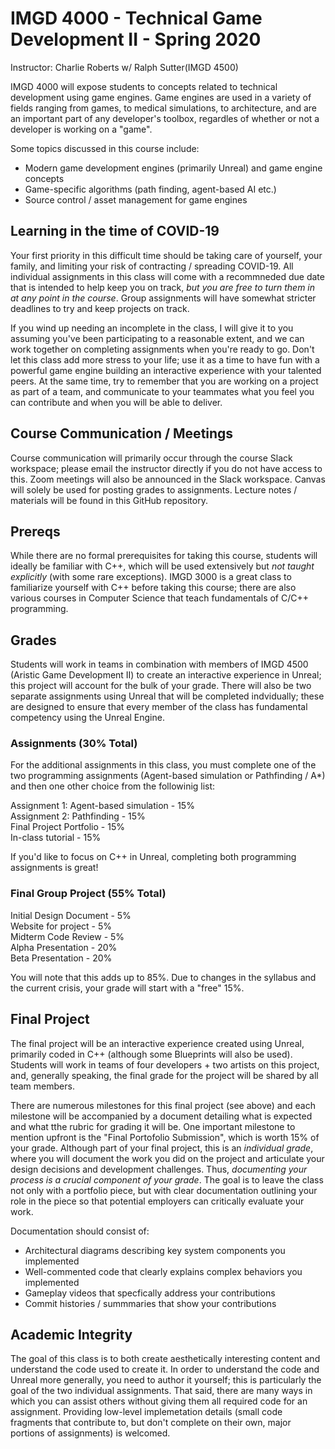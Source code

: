 # IMGD 4000 - Technical Game Development II - Spring 2020

Instructor: Charlie Roberts w/ Ralph Sutter(IMGD 4500)

IMGD 4000 will expose students to concepts related to technical development using game engines. Game engines are used in a variety of fields ranging from games, to medical simulations, to architecture, and are an important part of any developer's toolbox, regardles of whether or not a developer is working on a "game". 

Some topics discussed in this course include:

- Modern game development engines (primarily Unreal) and game engine concepts  
- Game-specific algorithms (path finding, agent-based AI etc.)  
- Source control / asset management for game engines  

## Learning in the time of COVID-19
Your first priority in this difficult time should be taking care of yourself, your family, and limiting your risk of contracting / spreading COVID-19. All individual assignments in this class will come with a recommneded due date that is intended to help keep you on track, *but you are free to turn them in at any point in the course*. Group assignments will have somewhat stricter deadlines to try and keep projects on track.

If you wind up needing an incomplete in the class, I will give it to you assuming you've been participating to a reasonable extent, and we can work together on completing assignments when you're ready to go. Don't let this class add more stress to your life; use it as a time to have fun with a powerful game engine building an interactive experience with your talented peers. At the same time, try to remember that you are working on a project as part of a team, and communicate to your teammates what you feel you can contribute and when you will be able to deliver. 

## Course Communication / Meetings
Course communication will primarily occur through the course Slack workspace; please email the instructor directly if you do not have access to this. Zoom meetings will also be announced in the Slack workspace. Canvas will solely be used for posting grades to assignments. Lecture notes / materials will be found in this GitHub repository. 

## Prereqs
While there are no formal prerequisites for taking this course, students will ideally be familiar with C++, which will be used extensively but *not taught explicitly* (with some rare exceptions). IMGD 3000 is a great class to familiarize yourself with C++ before taking this course; there are also various courses in Computer Science that teach fundamentals of C/C++ programming.

## Grades
Students will work in teams in combination with members of IMGD 4500 (Aristic Game Development II) to create an interactive experience in Unreal; this project will account for the bulk of your grade. There will also be two separate assignments using Unreal that will be completed indvidually; these are designed to ensure that every member of the class has fundamental competency using the Unreal Engine.

### Assignments (30% Total)
For the additional assignments in this class, you must complete one of the two programming assignments (Agent-based simulation or Pathfinding / A*) and then one other choice from the followinig list:  

Assignment 1: Agent-based simulation - 15%  
Assignment 2: Pathfinding - 15%  
Final Project Portfolio - 15%  
In-class tutorial - 15%  

If you'd like to focus on C++ in Unreal, completing both programming assignments is great!

### Final Group Project (55% Total)
Initial Design Document - 5%  
Website for project - 5%  
Midterm Code Review - 5%  
Alpha Presentation - 20%  
Beta Presentation - 20%  

You will note that this adds up to 85%. Due to changes in the syllabus and the current crisis, your grade will start with a "free" 15%.

## Final Project
The final project will be an interactive experience created using Unreal, primarily coded in C++ (although some Blueprints will also be used). Students will work in teams of four developers + two artists on this project, and, generally speaking, the final grade for the project will be shared by all team members.

There are numerous milestones for this final project (see above) and each milestone will be accompanied by a document detailing what is expected and what tthe rubric for grading it will be. One important milestone to mention upfront is the "Final Portofolio Submission", which is worth 15% of your grade. Although part of your final project, this is an *individual grade*, where you will document the work you did on the project and articulate your design decisions and development challenges. Thus, *documenting your process is a crucial component of your grade*. The goal is to leave the class not only with a portfolio piece, but with clear documentation outlining your role in the piece so that potential employers can critically evaluate your work.

Documentation should consist of:
- Architectural diagrams describing key system components you implemented
- Well-commented code that clearly explains complex behaviors you implemented
- Gameplay videos that specfically address your contributions
- Commit histories / summmaries that show your contributions

## Academic Integrity

The goal of this class is to both create aesthetically interesting content and understand the code used to create it. In order to understand the code and Unreal more generally, you need to author it yourself; this is particularly the goal of the two individual assignments. That said, there are many ways in which you can assist others without giving them all required code for an assignment. Providing low-level implemetation details (small code fragments that contribute to, but don't complete on their own, major portions of assignments) is welcomed.
